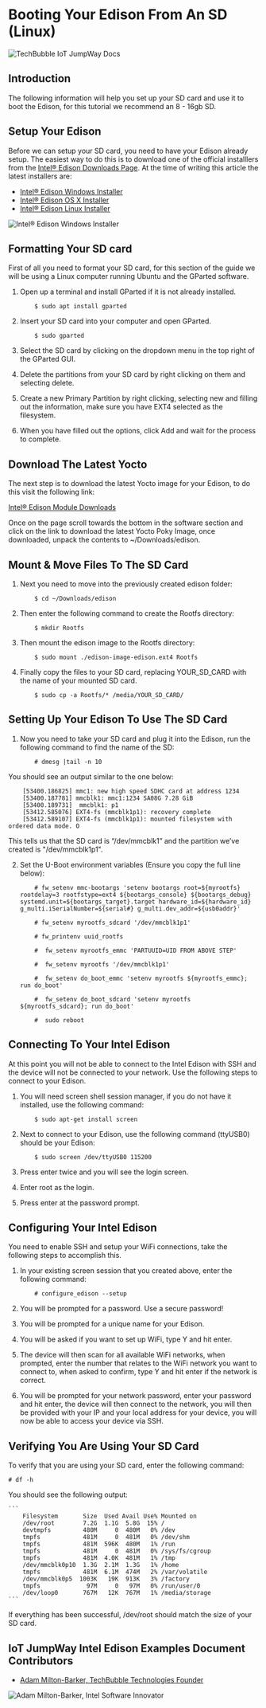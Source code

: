 # Booting Your Edison From An SD (Linux)

![TechBubble IoT JumpWay Docs](../../images/main/IoT-Jumpway.jpg)  

## Introduction

The following information will help you set up your SD card and use it to boot the Edison, for this tutorial we recommend an 8 - 16gb SD.

## Setup Your Edison

Before we can setup your SD card, you need to have your Edison already setup. The easiest way to do this is to download one of the official installlers from the [Intel® Edison Downloads Page](https://software.intel.com/en-us/iot/hardware/edison/downloads "Intel® Edison Downloads Page"). At the time of writing this article the latest installers are:

- [Intel® Edison Windows Installer](https://software.intel.com/edison-config/win/latest "Intel® Edison Windows Installer")
- [Intel® Edison OS X Installer](https://software.intel.com/edison-config/osx/latest "Intel® Edison OS X Installer")
- [Intel® Edison Linux Installer](https://software.intel.com/edison-config/linux/latest "Intel® Edison Linux Installer")

![Intel® Edison Windows Installer](../../images/Docs/Edison-Installer.jpg)  

## Formatting Your SD card

First of all you need to format your SD card, for this section of the guide we will be using a Linux computer running Ubuntu and the GParted software. 

1. Open up a terminal and install GParted if it is not already installed. 

    ```
        $ sudo apt install gparted
    ```

2. Insert your SD card into your computer and open GParted.

    ```
        $ sudo gparted
    ```

3. Select the SD card by clicking on the dropdown menu in the top right of the GParted GUI.

4. Delete the partitions from your SD card by right clicking on them and selecting delete.

5. Create a new Primary Partition by right clicking, selecting new and filling out the information, make sure you have  EXT4 selected as the filesystem.

6. When you have filled out the options, click Add and wait for the process to complete. 

## Download The Latest Yocto

The next step is to download the latest Yocto image for your Edison, to do this visit the following link:

[Intel® Edison Module Downloads](https://software.intel.com/en-us/iot/hardware/edison/downloads "Intel® Edison Module Downloads")

Once on the page scroll towards the bottom in the software section and click on the link to download the latest Yocto Poky Image, once downloaded, unpack the contents to ~/Downloads/edison.

## Mount & Move Files To The SD Card

1. Next you need to move into the previously created edison folder:

    ```
        $ cd ~/Downloads/edison
    ```

2. Then enter the following command to create the Rootfs directory:

    ```
        $ mkdir Rootfs
    ```

3. Then mount the edison image to the Rootfs directory:

    ```
        $ sudo mount ./edison-image-edison.ext4 Rootfs
    ```

4. Finally copy the files to your SD card, replacing YOUR_SD_CARD with the name of your mounted SD card.

    ```
        $ sudo cp -a Rootfs/* /media/YOUR_SD_CARD/
    ```

## Setting Up Your Edison To Use The SD Card

1. Now you need to take your SD card and plug it into the Edison, run the following command to find the name of the SD:

    ```
        # dmesg |tail -n 10
    ```

You should see an output similar to the one below:

        [53400.186825] mmc1: new high speed SDHC card at address 1234
        [53400.187781] mmcblk1: mmc1:1234 SA08G 7.28 GiB
        [53400.189731]  mmcblk1: p1
        [53412.585076] EXT4-fs (mmcblk1p1): recovery complete
        [53412.589107] EXT4-fs (mmcblk1p1): mounted filesystem with ordered data mode. O

This tells us that the SD card is “/dev/mmcblk1” and the partition we’ve created is "/dev/mmcblk1p1".

2. Set the U-Boot environment variables (Ensure you copy the full line below):

    ```
        # fw_setenv mmc-bootargs 'setenv bootargs root=${myrootfs} rootdelay=3 rootfstype=ext4 ${bootargs_console} ${bootargs_debug} systemd.unit=${bootargs_target}.target hardware_id=${hardware_id} g_multi.iSerialNumber=${serial#} g_multi.dev_addr=${usb0addr}'
    ```

    ```
        # fw_setenv myrootfs_sdcard '/dev/mmcblk1p1'
    ```

    ```
        # fw_printenv uuid_rootfs
    ```

    ```
        #  fw_setenv myrootfs_emmc 'PARTUUID=UID FROM ABOVE STEP'
    ```

    ```
        #  fw_setenv myrootfs '/dev/mmcblk1p1'
    ```

    ```
        #  fw_setenv do_boot_emmc 'setenv myrootfs ${myrootfs_emmc}; run do_boot'
    ```

    ```
        #  fw_setenv do_boot_sdcard 'setenv myrootfs ${myrootfs_sdcard}; run do_boot'
    ```

    ```
        #  sudo reboot
    ```

## Connecting To Your Intel Edison 

At this point you will not be able to connect to the Intel Edison with SSH and the device will not be connected to your network. Use the following steps to connect to your Edison.

1. You will need screen shell session manager, if you do not have it installed, use the following command:

    ```
        $ sudo apt-get install screen
    ```

2. Next to connect to your Edison, use the following command (ttyUSB0) should be your Edison:

    ```
        $ sudo screen /dev/ttyUSB0 115200
    ```

3. Press enter twice and you will see the login screen.

4. Enter root as the login.

5. Press enter at the password prompt.

## Configuring Your Intel Edison

You need to enable SSH and setup your WiFi connections, take the following steps to accomplish this.

1. In your existing screen session that you created above, enter the following command:

    ```
        # configure_edison --setup 
    ```

2. You will be prompted for a password. Use a secure password!

3. You will be prompted for a unique name for your Edison.

4. You will be asked if you want to set up WiFi, type Y and hit enter.

5. The device will then scan for all available WiFi networks, when prompted, enter the number that relates to the WiFi network you want to connect to, when asked to confirm, type Y and hit enter if the network is correct.

6. You will be prompted for your network password, enter your password and hit enter, the device will then connect to the network, you will then be provided with your IP and your local address for your device, you will now be able to access your device via SSH.

## Verifying You Are Using Your SD Card

To verify that you are using your SD card, enter the following command:

    # df -h

You should see the following output:

    ```
        Filesystem       Size  Used Avail Use% Mounted on
        /dev/root        7.2G  1.1G  5.8G  15% /
        devtmpfs         480M     0  480M   0% /dev
        tmpfs            481M     0  481M   0% /dev/shm
        tmpfs            481M  596K  480M   1% /run
        tmpfs            481M     0  481M   0% /sys/fs/cgroup
        tmpfs            481M  4.0K  481M   1% /tmp
        /dev/mmcblk0p10  1.3G  2.1M  1.3G   1% /home
        tmpfs            481M  6.1M  474M   2% /var/volatile
        /dev/mmcblk0p5  1003K   19K  913K   3% /factory
        tmpfs             97M     0   97M   0% /run/user/0
        /dev/loop0       767M   12K  767M   1% /media/storage
    ```

If everything has been successful, /dev/root should match the size of your SD card.

## IoT JumpWay Intel Edison Examples Document Contributors

- [Adam Milton-Barker, TechBubble Technologies Founder](https://github.com/AdamMiltonBarker "Adam Milton-Barker, TechBubble Technologies Founder")

![Adam Milton-Barker,  Intel Software Innovator](../../images/main/Intel-Software-Innovator.jpg)  
 







